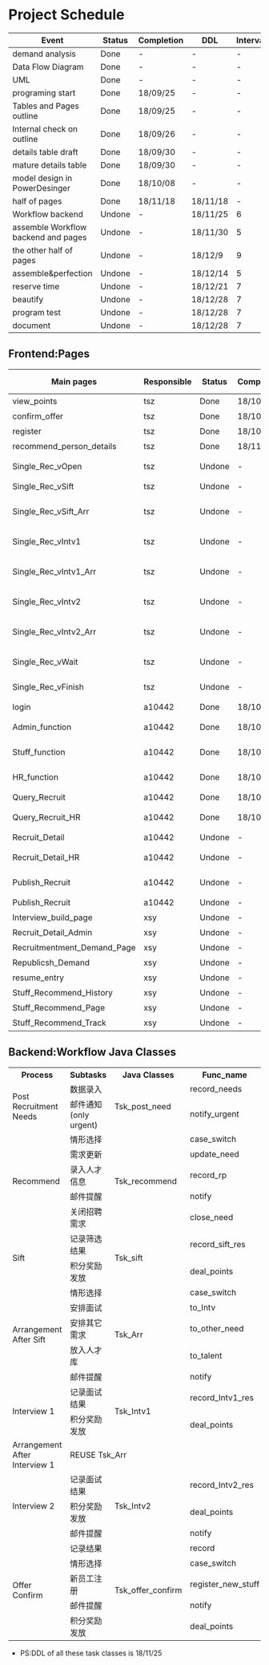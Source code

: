 # Project Schedule
|Event|Status|Completion|DDL|Interval/Day|Responsible|
|-----|------|----------|---|------------|-----------|
|demand analysis|Done|-|-|-|-|
|Data Flow Diagram|Done|-|-|-|-|
|UML|Done|-|-|-|-|
|programing start|Done|18/09/25|-|-|-|
|Tables and Pages outline|Done|18/09/25|-|-|Dev Group|
|Internal check on outline|Done|18/09/26|-|-|Dev Group|
|details table draft|Done|18/09/30|-|-|Dev Group|
|mature details table|Done|18/09/30|-|-|Dev Group|
|model design in PowerDesinger|Done|18/10/08|-|-|Dev Group|
|half of pages|Done|18/11/18|18/11/18|-|Dev Group|
|Workflow backend|Undone|-|18/11/25|6|Dev Group|
|assemble Workflow backend and pages|Undone|-|18/11/30|5|Dev Group|
|the other half of pages|Undone|-|18/12/9|9|Dev Group|
|assemble&perfection|Undone|-|18/12/14|5|Dev Group|
|reserve time|Undone|-|18/12/21|7|Dev Group|
|beautify|Undone|-|18/12/28|7|-|
|program test|Undone|-|18/12/28|7|-|
|document|Undone|-|18/12/28|7|-|

## Frontend:Pages
|Main pages|Responsible|Status|Completion|DDL|function description|
|----------|-----------|------|----------|---|--------------------|
|view_points|tsz|Done|18/10/29|-|查询积分|
|confirm_offer|tsz|Done|18/10/29|-|入职确认|
|register|tsz|Done|18/10/30|-|新员工注册|
|recommend_person_details|tsz|Done|18/11/15|-|被推荐人详细信息|
|Single_Rec_vOpen|tsz|Undone|-|18/12/09|需求管理(HR/OPEN)|
|Single_Rec_vSift|tsz|Undone|-|18/12/09|需求管理(HR/Sift)|
|Single_Rec_vSift_Arr|tsz|Undone|-|18/12/09|需求管理(HR/Arrangement after Sift)|
|Single_Rec_vIntv1|tsz|Undone|-|18/12/10|需求管理(HR/Interview1)|
|Single_Rec_vIntv1_Arr|tsz|Undone|-|18/12/10|需求管理(HR/Arrangement after Interview1)|
|Single_Rec_vIntv2|tsz|Undone|-|18/12/10|需求管理(HR/Interview2)|
|Single_Rec_vIntv2_Arr|tsz|Undone|-|18/12/10|需求管理(HR/Arrangement after Interview2)|
|Single_Rec_vWait|tsz|Undone|-|18/12/14|需求管理(HR/Wait for Confirm)|
|Single_Rec_vFinish|tsz|Undone|-|18/12/14|需求管理(HR/Finish)|
|login|a10442|Done|18/10/14|-|登陆页面|
|Admin_function|a10442|Done|18/10/15|-|功能选择(Admin Version)|
|Stuff_function|a10442|Done|18/10/15|-|功能选择(Stuff Version)|
|HR_function|a10442|Done|18/10/15|-|功能选择(HR Version)|
|Query_Recruit|a10442|Done|18/10/29|-|需求查询|
|Query_Recruit_HR|a10442|Done|18/10/29|-|需求查询(HR Version)|
|Recruit_Detail|a10442|Undone|-|18/12/10|需求详情|
|Recruit_Detail_HR|a10442|Undone|-|18/12/10|需求详情(HR Version)|
|Publish_Recruit|a10442|Undone|-|18/12/14|发布需求(Chose job)|
|Publish_Recruit|a10442|Undone|-|18/12/14|发布需求(Details)|
|Interview_build_page|xsy|Undone|-|18/12/14|创建面试|
|Recruit_Detail_Admin|xsy|Undone|-|18/12/14|被推荐人信息查询|
|Recruitmentment_Demand_Page|xsy|Undone|-|18/12/14|招聘需求大厅|
|Republicsh_Demand|xsy|Undone|-|18/12/14|重新分配招聘需求|
|resume_entry|xsy|Undone|-|18/12/14|录入简历页面|
|Stuff_Recommend_History|xsy|Undone|-|18/12/14|员工推荐历史|
|Stuff_Recommend_Page|xsy|Undone|-|18/12/14|员工推荐人员|
|Stuff_Recommend_Track|xsy|Undone|-|18/12/14|员工推荐情况追踪|

## Backend:Workflow Java Classes
<table>
    <tr>
        <th>Process</th>  <th>Subtasks</th>  <th>Java Classes</th>
        <th>Func_name</th>  <th>Status</th>  <th>Responsible</th>
        <th>Completion</th>
    </tr>
    <!--               Process1: Post Recruitment Needs                     -->
    <tr>
        <td rowspan="2">Post Recruitment Needs</td>  <td>数据录入</td>  <td rowspan="2">Tsk_post_need</td>
        <td>record_needs</td>  <td>Undone</td>  <td>cwj</td>
        <td>-</td>
    </tr>
    <tr>
        <td>邮件通知(only urgent)</td>  
        <td>notify_urgent</td>  <td>Undone</td>  <td>cwj</td>
        <td>-</td>
    </tr>
    <!--                        Process2: RecommendB                    -->
    <tr>
        <td rowspan="5">Recommend</td>  <td>情形选择</td>  <td rowspan="5">Tsk_recommend</td>
        <td>case_switch</td>  <td>Undone</td>  <td>cwj</td>
        <td>-</td>
    </tr>
    <tr>
        <td>需求更新</td>
        <td>update_need</td>  <td>Undone</td>  <td>cwj</td>
        <td>-</td>
    </tr>
    <tr>
        <td>录入人才信息</td>
        <td>record_rp</td>  <td>Undone</td>  <td>cwj</td>
        <td>-</td>
    </tr>
    <tr>
        <td>邮件提醒</td>
        <td>notify</td>  <td>Undone</td>  <td>cwj</td>
        <td>-</td>
    </tr>
    <tr>
        <td>关闭招聘需求</td>
        <td>close_need</td>  <td>Undone</td>  <td>cwj</td>
        <td>-</td>
    </tr>
    <!--                  Process3: Sift                      -->
    <tr>
        <td rowspan="2">Sift</td>  <td>记录筛选结果</td>  <td rowspan="2">Tsk_sift</td>
        <td>record_sift_res</td>  <td>Undone</td>  <td>tsz</td>
        <td>-</td>
    </tr>
    <tr>
        <td>积分奖励发放</td>
        <td>deal_points</td>  <td>Undone</td>  <td>tsz</td>
        <td>-</td>
    </tr>    
    <!-- This is not decide yet
    <tr>
        <td>结束判断</td>
        <td>isFinish</td>  <td>Undone</td>  <td>tsz</td>
        <td>-</td>
    </tr>
    -->
    <!--                Process4: Arrangement After Sift                  -->
    <tr>
        <td rowspan="5">Arrangement After Sift</td>  <td>情形选择</td>  <td rowspan="5">Tsk_Arr</td>
        <td>case_switch</td>  <td>Undone</td>  <td>tsz</td>
        <td>-</td>
    </tr>
    <tr>
        <td>安排面试</td>
        <td>to_Intv</td>  <td>Undone</td>  <td>tsz</td>
        <td>-</td>
    </tr>
    <tr>
        <td>安排其它需求</td>
        <td>to_other_need</td>  <td>Undone</td>  <td>tsz</td>
        <td>-</td>
    </tr>
    <tr>
        <td>放入人才库</td>
        <td>to_talent</td>  <td>Undone</td>  <td>tsz</td>
        <td>-</td>
    </tr>
    <tr>
        <td>邮件提醒</td>
        <td>notify</td>  <td>Undone</td>  <td>tsz</td>
        <td>-</td>
    </tr>
    <!-- This is not decide yet
    <tr>
        <td>结束判断</td>
        <td>isFinish</td>  <td>Undone</td>  <td>tsz</td>
        <td>-</td>
    </tr>
    -->
    <!--                Process5: Interview1                     -->
    <tr>
        <td rowspan="2">Interview 1</td>  <td>记录面试结果</td>  <td rowspan="2">Tsk_Intv1</td>
        <td>record_Intv1_res</td>  <td>Undone</td>  <td>tsz</td>
        <td>-</td>
    </tr>
    <tr>
        <td>积分奖励发放</td>
        <td>deal_points</td>  <td>Undone</td>  <td>tsz</td>
        <td>-</td>
    </tr>    
    <!-- This is not decide yet
    <tr>
        <td>结束判断</td>
        <td>isFinish</td>  <td>Undone</td>  <td>tsz</td>
        <td>-</td>
    </tr>
    -->
    <!--              Process6: Arrangement After Interview 1            -->
    <tr>
        <td >Arrangement After Interview 1</td>  <td colspan="3">REUSE Tsk_Arr</td>
        <td>Undone</td> <td>tsz</td> <td>-</td>
    </tr>
    <!--                Process7: Interview2                     -->
    <tr>
        <td rowspan="3">Interview 2</td>  <td>记录面试结果</td>  <td rowspan="3">Tsk_Intv2</td>
        <td>record_Intv2_res</td>  <td>Undone</td>  <td>xsy</td>
        <td>-</td>
    </tr>
    <tr>
        <td>积分奖励发放</td>
        <td>deal_points</td>  <td>Undone</td>  <td>xsy</td>
        <td>-</td>
    </tr>
    <tr>
        <td>邮件提醒</td>
        <td>notify</td>  <td>Undone</td>  <td>xsy</td>
        <td>-</td>
    </tr>
    <!-- This is not decide yet
    <tr>
        <td>结束判断</td>
        <td>isFinish</td>  <td>Undone</td>  <td>tsz</td>
        <td>-</td>
    </tr>
    -->
    <!--                Process7: Offer Confirm                    -->
    <tr>
        <td rowspan="5">Offer Confirm</td>  <td>记录结果</td>  <td rowspan="5">Tsk_offer_confirm</td>
        <td>record</td>  <td>Undone</td>  <td>xsy</td>
        <td>-</td>
    </tr>
    <tr>
        <td>情形选择</td>
        <td>case_switch</td>  <td>Undone</td>  <td>xsy</td>
        <td>-</td>
    </tr>
    <tr>
        <td>新员工注册</td>
        <td>register_new_stuff</td>  <td>Undone</td>  <td>xsy</td>
        <td>-</td>
    </tr>
    <tr>
        <td>邮件提醒</td>
        <td>notify</td>  <td>Undone</td>  <td>xsy</td>
        <td>-</td>
    </tr>
    <tr>
        <td>积分奖励发放</td>
        <td>deal_points</td>  <td>Undone</td>  <td>xsy</td>
        <td>-</td>
    </tr>
</table>

- PS:DDL of all these task classes is 18/11/25